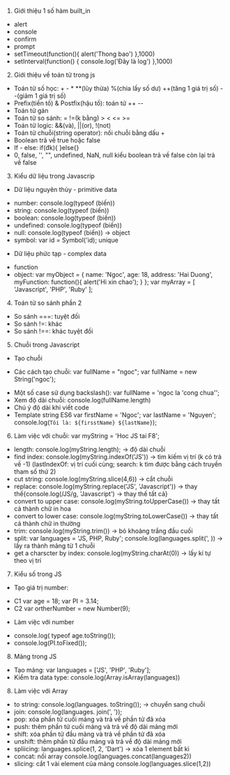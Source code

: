 1. Giới thiệu 1 số hàm built_in
- alert
- console
- confirm
- prompt
- setTimeout(function(){
    alert('Thong bao')
},1000)
- setInterval(function() {
    console.log('Đây là log')
},1000)
2. Giới thiệu về toán tử trong js
- Toán tử số học: + - *  **(lũy thừa) %(chia lấy số dư) ++(tăng 1 giá trị số) --(giảm 1 giá trị số)
- Prefix(tiền tố) & Postfix(hậu tố): toán tử ++ --
- Toán tử gán
- Toán tử so sánh: = !=(k bằng) > < <= >=
- Toán tử logic: &&(và), ||(or), !(not)
- Toán tử chuỗi(string operator): nối chuỗi bằng dấu +
- Boolean trả về true hoặc false
- If - else: if(đk){
}else{}
- 0, false, '', "", undefined, NaN, null kiểu boolean trả về false còn lại trả về false
3. Kiểu dữ liệu trong Javascrip
- Dữ liệu nguyên thủy - primitive data
+ number: console.log(typeof (biến))
+ string: console.log(typeof (biến))
+ boolean: console.log(typeof (biến))
+ undefined: console.log(typeof (biến))
+ null: console.log(typeof (biến)) -> object
+ symbol: var id = Symbol('id); unique
- Dữ liệu phức tạp - complex data
+ function
+ object: var myObject = {
    name: 'Ngoc',
    age: 18,
    address: 'Hai Duong',
    myFunction: function(){
        alert('Hi xin chao');
    }
};
var myArray = [
    'Javascript',
    'PHP',
    'Ruby'
];
4. Toán tử so sánh phần 2
- So sánh ===: tuyệt đối
- So sánh !=: khác
- So sánh !==: khác tuyệt đối
5. Chuỗi trong Javascript
- Tạo chuỗi
+ Các cách tạo chuỗi:
var fullName = "ngoc";
var fullName = new String('ngoc');
- Một số case sử dụng backslash(\): var fullName = 'ngoc la \'cong chua\'';
- Xem độ dài chuỗi: console.log(fullName.length)
- Chú ý độ dài khi viết code
- Template string ES6
var firstName = 'Ngoc';
var lastName = 'Nguyen';
console.log(`Tôi là: ${firsstName} ${lastName}`);
6. Làm việc với chuỗi: var myString = 'Hoc JS tai F8';
- length: console.log(myString.length); -> độ dài chuỗi
- find index: console.log(myString.indexOf('JS')) -> tìm kiếm vị trí (k có trả về -1) (lastIndexOf: vị trí cuối cùng; search: k tìm được bằng cách truyền tham số thứ 2)
- cut string: console.log(myString.slice(4,6)) -> cắt chuỗi
- replace: console.log(myString.replace('JS', 'Javascript')) -> thay thế{console.log(/JS/g, 'Javascript') -> thay thế tất cả}
- convert to upper case: console.log(myString.toUpperCase()) -> thay tất cả thành chữ in hoa
- convert to lower case: console.log(myString.toLowerCase()) -> thay tất cả thành chữ in thường
- trim: console.log(myString.trim()) -> bỏ khoảng trắng đầu cuối
- split: var languages = 'JS, PHP, Ruby';
console.log(languages.split(', )) -> lấy ra thành mảng từ 1 chuỗi
- get a charscter by index: console.log(myString.charAt(0)) -> lấy kí tự theo vị trí
7. Kiểu số trong JS
- Tạo giá trị number:
+ C1 var age = 18; var PI = 3.14; 
+ C2 var ortherNumber = new Number(9);
- Làm việc với number
+ console.log( typeof age.toString());
+ console.log(PI.toFixed());
8. Mảng trong JS
- Tạo mảng: var languages = ['JS', 'PHP', 'Ruby'];
- Kiểm tra data type: console.log(Array.isArray(languages))
8. Làm việc với Array
- to string: console.log(languages. toString()); -> chuyển sang chuỗi 
- join: console.log(languages. join(', '));
- pop: xóa phần tử cuối mảng và trả về phần tử đã xóa
- push: thêm phần tử cuối mảng và trả về độ dài mảng mới
- shift: xóa phần tử đầu mảng và trả về phần tử đã xóa
- unshift: thêm phần tử đầu mảng và trả về độ dài mảng mới
- spliicing: languages.splice(1, 2, 'Dart') -> xóa 1 element bất kì
- concat: nối array console.log(languages.concat(languages2))
- slicing: cắt 1 vài element của mảng console.log(languages.slice(1,2))